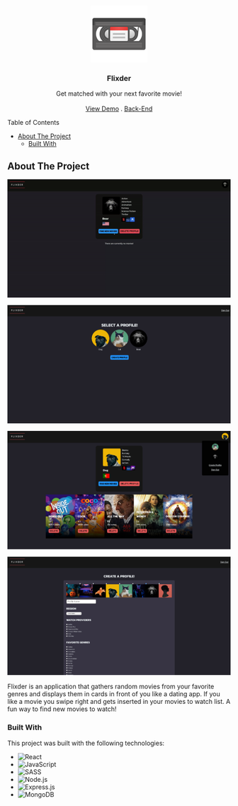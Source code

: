 <br/>
<div align="center">
<a href="https://github.com/user/repo">
<img src=".project-images/project-logo.png" alt="Logo" height="128px">
</a>
<h3 align="center">Flixder</h3>
<p align="center">
Get matched with your next favorite movie!
<br/>
<br/>
<a href="https://flixder.netlify.app/">View Demo</a> . 
<a href="https://github.com/venoblin/flixder-backend">Back-End</a> 
</p>
</div>

Table of Contents

- [About The Project](#about-the-project)
  - [Built With](#built-with)

## About The Project

<p align="center">
  <img src=".project-images/flixder-demo.gif" width="650" />
</p>

<p align="center">
  <img src=".project-images/screenshot01.png" width="650" />
</p>

<p align="center">
  <img src=".project-images/screenshot02.png" width="650" />
</p>

<p align="center">
  <img src=".project-images/screenshot03.png" width="650" />
</p>

Flixder is an application that gathers random movies from your favorite genres and displays them in cards in front of you like a dating app. If you like a movie you swipe right and gets inserted in your movies to watch list. A fun way to find new movies to watch!

### Built With

This project was built with the following technologies:

- <img src="https://img.shields.io/badge/React-%2320232a.svg?logo=react&logoColor=%2361DAFB" alt="React" />
- <img src="https://img.shields.io/badge/JavaScript-F7DF1E?logo=javascript&logoColor=000" alt="JavaScript" />
- <img src="https://img.shields.io/badge/Sass-C69?logo=sass&logoColor=fff" alt="SASS" />
- <img src="https://img.shields.io/badge/Node.js-6DA55F?logo=node.js&logoColor=white" alt="Node.js" />
- <img src="https://img.shields.io/badge/Express.js-%23404d59.svg?logo=express&logoColor=%2361DAFB" alt="Express.js" />
- <img src="https://img.shields.io/badge/MongoDB-%234ea94b.svg?logo=mongodb&logoColor=white" alt="MongoDB" />

